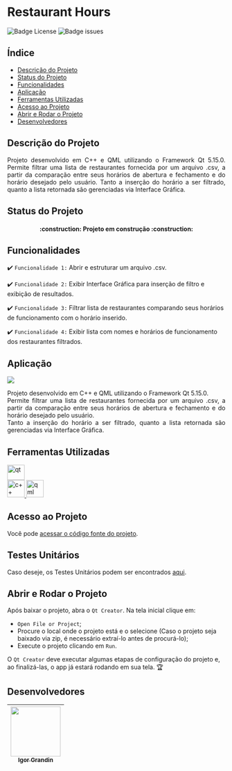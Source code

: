 # Restaurant Hours

![Badge License](https://img.shields.io/github/license/IgorGrandin/restaurant_hours)
![Badge issues](https://img.shields.io/github/issues/IgorGrandin/restaurant_hours)

## Índice 

  - [Descrição do Projeto](#descrição-do-projeto)
  - [Status do Projeto](#status-do-projeto)
  - [Funcionalidades](#funcionalidades)
  - [Aplicação](#aplicação)
  - [Ferramentas Utilizadas](#ferramentas-utilizadas)
  - [Acesso ao Projeto](#acesso-ao-projeto)
  - [Abrir e Rodar o Projeto](#abrir-e-rodar-o-projeto)
  - [Desenvolvedores](#desenvolvedores)

## Descrição do Projeto
<p align="justify">
 Projeto desenvolvido em C++ e QML utilizando o Framework Qt 5.15.0.
 Permite filtrar uma lista de restaurantes fornecida por um arquivo .csv, a partir da comparação entre seus horários de abertura e fechamento e do horário desejado pelo usuário.
 Tanto a inserção do horário a ser filtrado, quanto a lista retornada são gerenciadas via Interface Gráfica.
</p>

## Status do Projeto
<h4 align="center"> 
    :construction:  Projeto em construção  :construction:
</h4>

## Funcionalidades
:heavy_check_mark: `Funcionalidade 1:` Abrir e estruturar um arquivo .csv.

:heavy_check_mark: `Funcionalidade 2:` Exibir Interface Gráfica para inserção de filtro e exibição de resultados.

:heavy_check_mark: `Funcionalidade 3:` Filtrar lista de restaurantes comparando seus horários de funcionamento com o horário inserido.

:heavy_check_mark: `Funcionalidade 4:` Exibir lista com nomes e horários de funcionamento dos restaurantes filtrados.

## Aplicação
![](https://github.com/IgorGrandin/restaurant_hours/blob/master/restaurant_hours.gif)

<p align="justify">
 Projeto desenvolvido em C++ e QML utilizando o Framework Qt 5.15.0.<br>
 Permite filtrar uma lista de restaurantes fornecida por um arquivo .csv, a partir da comparação entre seus horários de abertura e fechamento e do horário desejado pelo usuário.<br>
 Tanto a inserção do horário a ser filtrado, quanto a lista retornada são gerenciadas via Interface Gráfica.
</p>

## Ferramentas Utilizadas
<a href="https://www.qt.io/" target="_blank"> <img src="https://upload.wikimedia.org/wikipedia/commons/thumb/0/0b/Qt_logo_2016.svg/1280px-Qt_logo_2016.svg.png" alt="qt" width="40" height="35"/> </a> <br>
<a href="https://cplusplus.com/" target="_blank"> <img src="https://upload.wikimedia.org/wikipedia/commons/thumb/1/18/ISO_C%2B%2B_Logo.svg/1822px-ISO_C%2B%2B_Logo.svg.png" alt="c++" width="40" height="40"/> </a> <a href="https://doc.qt.io/qt-6/qtqml-index.html" target="_blank"> <img src="https://s3-eu-west-1.amazonaws.com/qt-showroom/uploads/2014/08/qml_creator_icon512-300x300.png" alt="qml" width="40" height="40"/> </a> 

## Acesso ao Projeto
Você pode [acessar o código fonte do projeto](https://github.com/igorgrandin/restaurant_hours).

## Testes Unitários
Caso deseje, os Testes Unitários podem ser encontrados [aqui](https://github.com/igorgrandin/test_restaurant).

## Abrir e Rodar o Projeto
Após baixar o projeto, abra o `Qt Creator`. Na tela inicial clique em:

- `Open File or Project`;
- Procure o local onde o projeto está e o selecione (Caso o projeto seja baixado via zip, é necessário extraí-lo antes de procurá-lo);
- Execute o projeto clicando em `Run`.

O `Qt Creator` deve executar algumas etapas de configuração do projeto e, ao finalizá-las, o app já estará rodando em sua tela. 🏆 

## Desenvolvedores
| [<img src="https://avatars.githubusercontent.com/u/71189062?v=4" width=115><br><sub>Igor Grandin</sub>](https://github.com/igorgrandin) |
| :---: 
